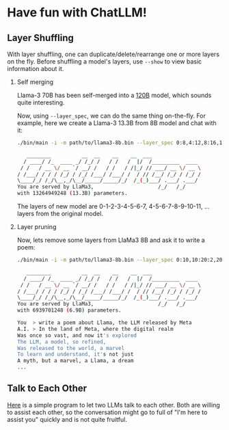 # Have fun with ChatLLM!

## Layer Shuffling

With layer shuffling, one can duplicate/delete/rearrange one or more layers on the fly.
Before shuffling a model's layers, use `--show` to view basic information about it.

1. Self merging

    Llama-3 70B has been self-merged into a [120B](https://huggingface.co/mlabonne/Meta-Llama-3-120B-Instruct) model,
    which sounds quite interesting.

    Now, using `--layer_spec`, we can do the same thing on-the-fly. For example, here we create a Llama-3 13.3B from 8B model and chat with it:

    ```sh
    ./bin/main -i -m path/to/llama3-8b.bin --layer_spec 0:8,4:12,8:16,12:20,16:24,20:28,24:32

       ________          __  __    __    __  ___
      / ____/ /_  ____ _/ /_/ /   / /   /  |/  /_________  ____
     / /   / __ \/ __ `/ __/ /   / /   / /|_/ // ___/ __ \/ __ \
    / /___/ / / / /_/ / /_/ /___/ /___/ /  / // /__/ /_/ / /_/ /
    \____/_/ /_/\__,_/\__/_____/_____/_/  /_(_)___/ .___/ .___/
    You are served by LlaMa3,                     /_/   /_/
    with 13264949248 (13.3B) parameters.
    ```

    The layers of new model are 0-1-2-3-4-5-6-7, 4-5-6-7-8-9-10-11, ... layers from the original model.

2. Layer pruning

    Now, lets remove some layers from LlaMa3 8B and ask it to write a poem:

    ```.sh
    ./bin/main -i -m path/to/llama3-8b.bin --layer_spec 0:10,10:20:2,20:

       ________          __  __    __    __  ___
      / ____/ /_  ____ _/ /_/ /   / /   /  |/  /_________  ____
     / /   / __ \/ __ `/ __/ /   / /   / /|_/ // ___/ __ \/ __ \
    / /___/ / / / /_/ / /_/ /___/ /___/ /  / // /__/ /_/ / /_/ /
    \____/_/ /_/\__,_/\__/_____/_____/_/  /_(_)___/ .___/ .___/
    You are served by LlaMa3,                     /_/   /_/
    with 6939701248 (6.9B) parameters.

    You  > write a poem about Llama, the LLM released by Meta
    A.I. > In the land of Meta, where the digital realm
    Was once so vast, and now it's explored
    The LLM, a model, so refined,
    Was released to the world, a marvel
    To learn and understand, it's not just
    A myth, but a marvel, a Llama, a dream
    ...
    ```

## Talk to Each Other

[Here](../bindings/crosstask.py) is a simple program to let two LLMs talk to each other. Both are willing to assist each other,
so the conversation might go to full of "I'm here to assist you" quickly and is not quite fruitful.
